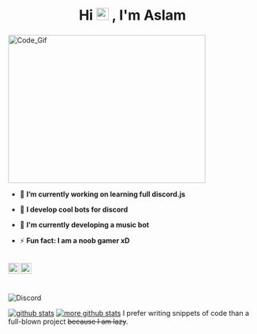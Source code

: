 <h1 align="center">Hi <img src="https://media.giphy.com/media/hvRJCLFzcasrR4ia7z/giphy.gif" width="25px"> , I'm Aslam</h1>

<h3 align="center"> </h3>

<img align="center" alt="Code_Gif" src="code.gif?raw=true" width="400" height="300" />

- 🔭 **I’m currently working on learning full discord.js**

- 🌱 **I develop cool bots for discord**

- 👯 **I'm currently developing a music bot**

- ⚡ **Fun fact: I am a noob gamer xD**

<br/>

<a href="https://discord.com/users/558639976229765140">

 <img align="left" alt="''                    The_Aslam#6080 Discord" width="22px" src="https://cdn.jsdelivr.net/npm/simple-icons@v3/icons/discord.svg" />

</a>

<a href="https://github.com/Aslam555/">

<img align ="left" alt="Aslam Github" width="22px" src ="https://cdn.jsdelivr.net/npm/simple-icons@v3/icons/github.svg" />

</a>

<br/> <br/> 

![Discord](https://discord.c99.nl/widget/theme-3/558639976229765140.png)

[![github stats](https://github-readme-stats.vercel.app/api?username=Aslam555)](https://github.com/Aslam555) [![more github stats](https://github-readme-stats.vercel.app/api/top-langs/?username=Aslam555&layout=compact)](https://github.com/Aslam555) I prefer writing snippets of code than a full-blown project ~~because I am lazy~~.






















